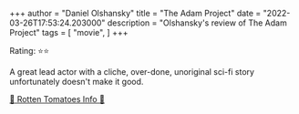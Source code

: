 +++
author = "Daniel Olshansky"
title = "The Adam Project"
date = "2022-03-26T17:53:24.203000"
description = "Olshansky's review of The Adam Project"
tags = [
    "movie",
]
+++

Rating: ⭐⭐

A great lead actor with a cliche, over-done, unoriginal sci-fi story unfortunately doesn't make it good.

[🍅 Rotten Tomatoes Info 🍅](https://www.rottentomatoes.com//m/the_adam_project)